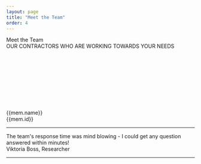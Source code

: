 ```yaml
---
layout: page
title: "Meet the Team"
order: 4
---
```


<div ng-app="viperdev">
  <div ng-controller="Data as dc">
    <section id="test1">
      <div class="container">
       <div >
        <div class="dive-title">Meet the Team</div>
        <div class="viper-subtitle">OUR CONTRACTORS WHO ARE WORKING TOWARDS YOUR NEEDS</div>
        <br><br>
        <div class="images row">
          <div class="col-md-12">
            <div class="container">
              <div class="row showcase-gi">
                <div ng-repeat="mem in dc.profile" class="card card-main showcase-card-gi">
                 <div class="empty">
                 </div>
                 <div class="card-action profile-data" >
                  <center>
                    <img class="profile-img" ng-src={{mem.picture}} height="110" >
                  </center>
                  <br>
                  <div class="person-name">{{mem.name}}</div>
                  <div class="person-github-id">{{mem.id}}</div>
                  <div class="person-github-bio" ng-bind-html="mem.bio"></div>
                </div>
              </div>
            </div>
          </div>
        </div>
      </div>
    </div>
    <hr>
    <div class="" href="#one!">
      <div class="quotation">
        The team's response time was mind blowing - I could get any question answered within minutes!
      </div>
      <div class="author-quote">Viktoria Boss, Researcher</div>
    </div>
    <hr>
  </div>

  <br><br>

  <section>
  </section>
</section>
</div>
</div>

<style type="text/css">
  .showcase-gi{
    margin-left: 0em !important;
    margin-right: 0em !important;
  }

  .person-github-bio > a{
    text-transform: none !important;
    margin-right: 0em !important;
  }

</style>
